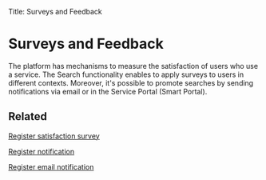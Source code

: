 Title: Surveys and Feedback

# Surveys and Feedback

The platform has mechanisms to measure the satisfaction of users who use a service. The Search functionality enables to apply surveys to users in different contexts. Moreover, it's possible to promote searches by sending notifications via email or in the Service Portal (Smart Portal).

## Related

[Register satisfaction survey][1]

[Register notification][2]

[Register email notification][3]


[1]:/en-us/citsmart-platform-9/processes/portfolio-and-catalog/configuration/register-satisfaction-survey.html
[2]:/en-us/citsmart-platform-9/additional-features/communication-and-notification/notification/use/notification.html
[3]:/en-us/citsmart-platform-9/additional-features/communication-and-notification/email/register-email-notification.html  

<!-- !!! tip "About"

    <b>Product/Version:</b> CITSmart | 9.00 &nbsp;&nbsp;
    <b>Updated:</b>01/22/2019 - João Pelles  
	
